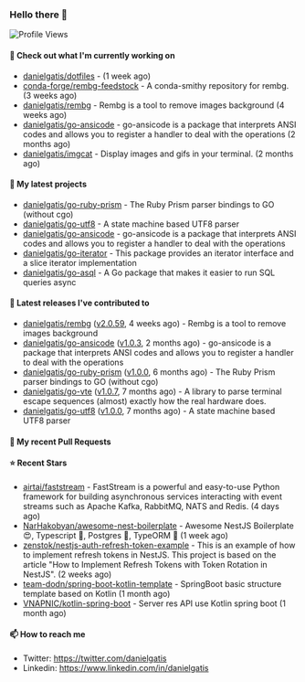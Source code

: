 ### Hello there 👋

![Profile Views](https://komarev.com/ghpvc/?username=danielgatis&label=PROFILE+VIEWS)

#### 👷 Check out what I'm currently working on

- [danielgatis/dotfiles](https://github.com/danielgatis/dotfiles) -  (1 week ago)
- [conda-forge/rembg-feedstock](https://github.com/conda-forge/rembg-feedstock) - A conda-smithy repository for rembg. (3 weeks ago)
- [danielgatis/rembg](https://github.com/danielgatis/rembg) - Rembg is a tool to remove images background (4 weeks ago)
- [danielgatis/go-ansicode](https://github.com/danielgatis/go-ansicode) - go-ansicode is a package that interprets ANSI codes and allows you to register a handler to deal with the operations (2 months ago)
- [danielgatis/imgcat](https://github.com/danielgatis/imgcat) - Display images and gifs in your terminal. (2 months ago)

#### 🌱 My latest projects

- [danielgatis/go-ruby-prism](https://github.com/danielgatis/go-ruby-prism) - The Ruby Prism parser bindings to GO (without cgo)
- [danielgatis/go-utf8](https://github.com/danielgatis/go-utf8) - A state machine based UTF8 parser
- [danielgatis/go-ansicode](https://github.com/danielgatis/go-ansicode) - go-ansicode is a package that interprets ANSI codes and allows you to register a handler to deal with the operations
- [danielgatis/go-iterator](https://github.com/danielgatis/go-iterator) - This package provides an iterator interface and a slice iterator implementation
- [danielgatis/go-asql](https://github.com/danielgatis/go-asql) - A Go package that makes it easier to run SQL queries async

#### 🔭 Latest releases I've contributed to

- [danielgatis/rembg](https://github.com/danielgatis/rembg) ([v2.0.59](https://github.com/danielgatis/rembg/releases/tag/v2.0.59), 4 weeks ago) - Rembg is a tool to remove images background
- [danielgatis/go-ansicode](https://github.com/danielgatis/go-ansicode) ([v1.0.3](https://github.com/danielgatis/go-ansicode/releases/tag/v1.0.3), 2 months ago) - go-ansicode is a package that interprets ANSI codes and allows you to register a handler to deal with the operations
- [danielgatis/go-ruby-prism](https://github.com/danielgatis/go-ruby-prism) ([v1.0.0](https://github.com/danielgatis/go-ruby-prism/releases/tag/v1.0.0), 6 months ago) - The Ruby Prism parser bindings to GO (without cgo)
- [danielgatis/go-vte](https://github.com/danielgatis/go-vte) ([v1.0.7](https://github.com/danielgatis/go-vte/releases/tag/v1.0.7), 7 months ago) - A library to parse terminal escape sequences (almost) exactly how the real hardware does.
- [danielgatis/go-utf8](https://github.com/danielgatis/go-utf8) ([v1.0.0](https://github.com/danielgatis/go-utf8/releases/tag/v1.0.0), 7 months ago) - A state machine based UTF8 parser

#### 🔨 My recent Pull Requests


#### ⭐ Recent Stars

- [airtai/faststream](https://github.com/airtai/faststream) - FastStream is a powerful and easy-to-use Python framework for building asynchronous services interacting with event streams such as Apache Kafka, RabbitMQ, NATS and Redis. (4 days ago)
- [NarHakobyan/awesome-nest-boilerplate](https://github.com/NarHakobyan/awesome-nest-boilerplate) - Awesome NestJS Boilerplate 😍, Typescript 💪, Postgres 🎉, TypeORM 🥳 (1 week ago)
- [zenstok/nestjs-auth-refresh-token-example](https://github.com/zenstok/nestjs-auth-refresh-token-example) - This is an example of how to implement refresh tokens in NestJS.  This project is based on the article &#34;How to Implement Refresh Tokens with Token Rotation in NestJS&#34;. (2 weeks ago)
- [team-dodn/spring-boot-kotlin-template](https://github.com/team-dodn/spring-boot-kotlin-template) - SpringBoot basic structure template based on Kotlin (1 month ago)
- [VNAPNIC/kotlin-spring-boot](https://github.com/VNAPNIC/kotlin-spring-boot) - Server res API use Kotlin spring boot (1 month ago)

#### 📫 How to reach me

- Twitter: https://twitter.com/danielgatis
- Linkedin: https://www.linkedin.com/in/danielgatis
